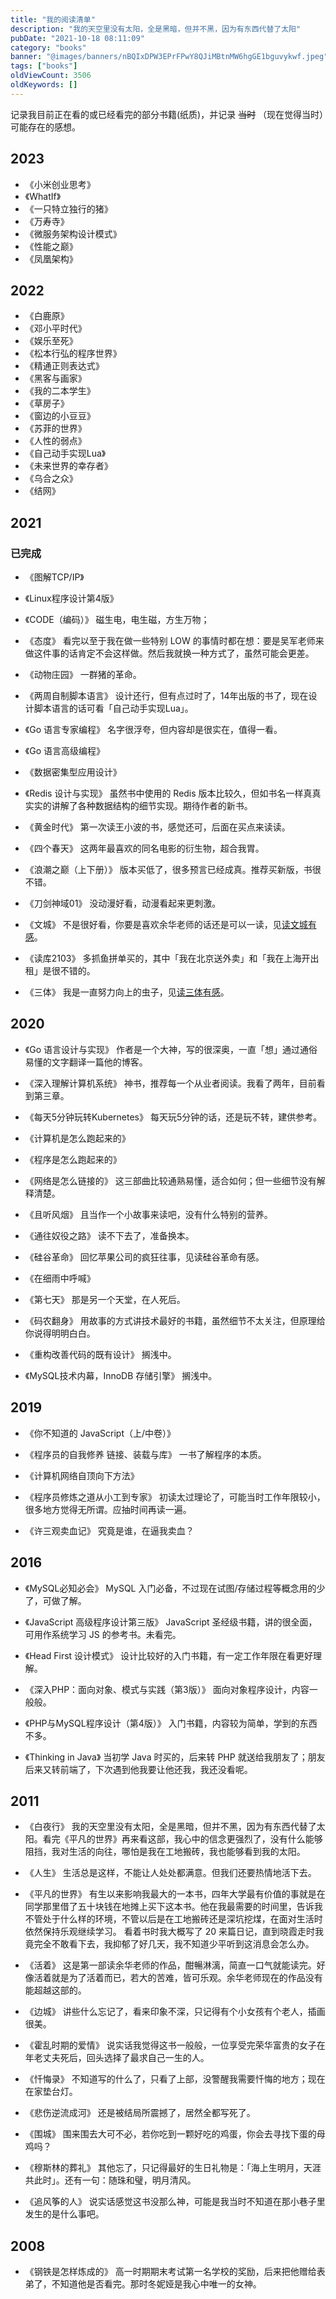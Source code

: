 ```yaml
---
title: "我的阅读清单"
description: "我的天空里没有太阳，全是黑暗，但并不黑，因为有东西代替了太阳"
pubDate: "2021-10-18 08:11:09"
category: "books"
banner: "@images/banners/nBQIxDPW3EPrFPwY8QJiMBtnMW6hgGE1bguvykwf.jpeg"
tags: ["books"]
oldViewCount: 3506
oldKeywords: []
---
```


记录我目前正在看的或已经看完的部分书籍(纸质)，并记录 ~~当时~~ （现在觉得当时）可能存在的感想。

## 2023

- 《小米创业思考》
- 《WhatIf》
- 《一只特立独行的猪》
- 《万寿寺》
- 《微服务架构设计模式》
- 《性能之巅》
- 《凤凰架构》

## 2022

- 《白鹿原》
- 《邓小平时代》
- 《娱乐至死》
- 《松本行弘的程序世界》
- 《精通正则表达式》
- 《黑客与画家》
- 《我的二本学生》
- 《草房子》
- 《窗边的小豆豆》
- 《苏菲的世界》
- 《人性的弱点》
- 《自己动手实现Lua》
- 《未来世界的幸存者》
- 《乌合之众》
- 《结网》

## 2021

### 已完成

- 《图解TCP/IP》
- 《Linux程序设计第4版》
- 《CODE（编码）》
  磁生电，电生磁，方生万物；

- 《态度》
  看完以至于我在做一些特别 LOW 的事情时都在想：要是吴军老师来做这件事的话肯定不会这样做。然后我就换一种方式了，虽然可能会更差。

- 《动物庄园》
  一群猪的革命。

- 《两周自制脚本语言》
  设计还行，但有点过时了，14年出版的书了，现在设计脚本语言的话可看「自己动手实现Lua」。

- 《Go 语言专家编程》
  名字很浮夸，但内容却是很实在，值得一看。

- 《Go 语言高级编程》
- 《数据密集型应用设计》
- 《Redis 设计与实现》
  虽然书中使用的 Redis 版本比较久，但如书名一样真真实实的讲解了各种数据结构的细节实现。期待作者的新书。

- 《黄金时代》
  第一次读王小波的书，感觉还可，后面在买点来读读。

- 《四个春天》
  这两年最喜欢的同名电影的衍生物，超合我胃。

- 《浪潮之巅（上下册）》
  版本买低了，很多预言已经成真。推荐买新版，书很不错。

- 《刀剑神域01》
  没动漫好看，动漫看起来更刺激。

- 《文城》
  不是很好看，你要是喜欢余华老师的话还是可以一读，见[读文城有感](https://godruoyi.com/services/wencheng)。

- 《读库2103》
  多抓鱼拼单买的，其中「我在北京送外卖」和「我在上海开出租」是很不错的。

- 《三体》
  我是一直努力向上的虫子，见[读三体有感](https://godruoyi.com/services/three-body)。

## 2020

- 《Go 语言设计与实现》
  作者是一个大神，写的很深奥，一直「想」通过通俗易懂的文字翻译一篇他的博客。

- 《深入理解计算机系统》
  神书，推荐每一个从业者阅读。我看了两年，目前看到第三章。

- 《每天5分钟玩转Kubernetes》
  每天玩5分钟的话，还是玩不转，建供参考。

- 《计算机是怎么跑起来的》
- 《程序是怎么跑起来的》
- 《网络是怎么链接的》
  这三部曲比较通熟易懂，适合如何；但一些细节没有解释清楚。

- 《且听风烟》
  且当作一个小故事来读吧，没有什么特别的营养。

- 《通往奴役之路》
  读不下去了，准备换本。

- 《硅谷革命》
  回忆苹果公司的疯狂往事，见读硅谷革命有感。

- 《在细雨中呼喊》
- 《第七天》
  那是另一个天堂，在人死后。

- 《码农翻身》
  用故事的方式讲技术最好的书籍，虽然细节不太关注，但原理给你说得明明白白。

- 《重构改善代码的既有设计》
  搁浅中。

- 《MySQL技术内幕，InnoDB 存储引擎》
  搁浅中。

## 2019

- 《你不知道的 JavaScript（上/中卷）》
- 《程序员的自我修养 链接、装载与库》
  一书了解程序的本质。

- 《计算机网络自顶向下方法》
- 《程序员修炼之道从小工到专家》
  初读太过理论了，可能当时工作年限较小，很多地方觉得无所谓。应抽时间再读一遍。

- 《许三观卖血记》
  究竟是谁，在逼我卖血？

## 2016

- 《MySQL必知必会》
  MySQL 入门必备，不过现在试图/存储过程等概念用的少了，可做了解。

- 《JavaScript 高级程序设计第三版》
  JavaScript 圣经级书籍，讲的很全面，可用作系统学习 JS 的参考书。未看完。

- 《Head First 设计模式》
  设计比较好的入门书籍，有一定工作年限在看更好理解。

- 《深入PHP：面向对象、模式与实践（第3版）》
  面向对象程序设计，内容一般般。

- 《PHP与MySQL程序设计（第4版）》
  入门书籍，内容较为简单，学到的东西不多。

- 《Thinking in Java》
  当初学 Java 时买的，后来转 PHP 就送给我朋友了；朋友后来又转前端了，下次遇到他我要让他还我，我还没看呢。

## 2011

- 《白夜行》
  我的天空里没有太阳，全是黑暗，但并不黑，因为有东西代替了太阳。看完《平凡的世界》再来看这部，我心中的信念更强烈了，没有什么能够阻挡，我对生活的向往，哪怕是我在工地搬砖，我也能够看到我的太阳。

- 《人生》
  生活总是这样，不能让人处处都满意。但我们还要热情地活下去。

- 《平凡的世界》
  有生以来影响我最大的一本书，四年大学最有价值的事就是在同学那里借了五十块钱在地摊上买下这本书。他在我最需要的时间里，告诉我不管处于什么样的环境，不管以后是在工地搬砖还是深坑挖煤，在面对生活时依然保持乐观继续学习。
  看着书时我大概写了 20 来篇日记，直到晓霞走时我竟完全不敢看下去，我抑郁了好几天，我不知道少平听到这消息会怎么办。

- 《活着》
  这是第一部读余华老师的作品，酣暢淋漓，简直一口气就能读完。好像活着就是为了活着而已，若大的苦难，皆可乐观。余华老师现在的作品没有能超越这部的。

- 《边城》
  讲些什么忘记了，看来印象不深，只记得有个小女孩有个老人，插画很美。

- 《霍乱时期的爱情》
  说实话我觉得这书一般般，一位享受完荣华富贵的女子在年老丈夫死后，回头选择了最求自己一生的人。

- 《忏悔录》
  不知道写的什么了，只看了上部，没警醒我需要忏悔的地方；现在在家垫台灯。

- 《悲伤逆流成河》
  还是被结局所震撼了，居然全都写死了。

- 《围城》
  围来围去大可不必，若你吃到一颗好吃的鸡蛋，你会去寻找下蛋的母鸡吗？

- 《穆斯林的葬礼》
  其他忘了，只记得最好的生日礼物是：「海上生明月，天涯共此时」。还有一句：随珠和璧，明月清风。

- 《追风筝的人》
  说实话感觉这书没那么神，可能是我当时不知道在那小巷子里发生的是什么事吧。

## 2008

- 《钢铁是怎样炼成的》
  高一时期期末考试第一名学校的奖励，后来把他赠给表弟了，不知道他是否看完。那时冬妮娅是我心中唯一的女神。
